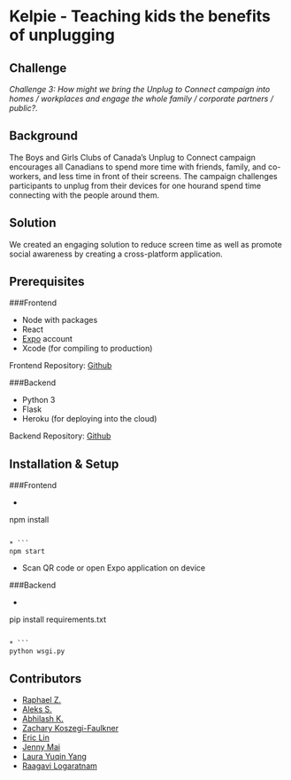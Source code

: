 # Kelpie - Teaching kids the benefits of unplugging


## Challenge

*Challenge 3: How might we bring the Unplug to Connect campaign into homes / workplaces and engage the whole family / corporate partners / public?.*

## Background  

The Boys and Girls Clubs of Canada’s Unplug to Connect campaign encourages all Canadians to spend more time with friends, family, and co-workers, and less time in front of their screens. The campaign challenges participants to unplug from their devices for one hourand spend time connecting with the people around them.

## Solution

We created an engaging solution to reduce screen time as well as promote social awareness by creating a cross-platform application.

## Prerequisites

###Frontend
* Node with packages
* React
* [Expo](https://expo.io) account
* Xcode (for compiling to production)

Frontend Repository: [Github](https://github.com/apravink/kelpie)

###Backend
- Python 3
- Flask
- Heroku (for deploying into the cloud)

Backend Repository: [Github](https://github.com/blurges/giftthecode2018)

## Installation & Setup

###Frontend

* ```
npm install
```

* ```
npm start
```

* Scan QR code or open Expo application on device

###Backend

* ```
pip install requirements.txt
```

* ```
python wsgi.py
```

## Contributors
- [Raphael Z.](https://github.com/raphaelz)
- [Aleks S.](https://www.linkedin.com/in/aleksander-sobieraj/)
- [Abhilash K.](https://github.com/apravink)
- [Zachary Koszegi-Faulkner](https://www.facebook.com/Zachary.KF)
- [Eric Lin](https://www.linkedin.com/in/ericchlin/)
- [Jenny Mai](https://www.linkedin.com/in/jenny-mai-a38727158/)
- [Laura Yuqin Yang](https://www.linkedin.com/in/laurayyang/)
- [Raagavi Logaratnam](https://instagram.com/raagavi_logaratnam)